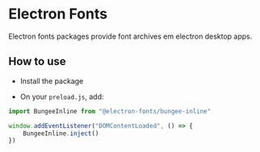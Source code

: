 # Electron Fonts

Electron fonts packages provide font archives em electron desktop apps.

## How to use

* Install the package

* On your `preload.js`, add:

```ts
import BungeeInline from "@electron-fonts/bungee-inline"

window.addEventListener("DOMContentLoaded", () => {
    BungeeInline.inject()
})
```